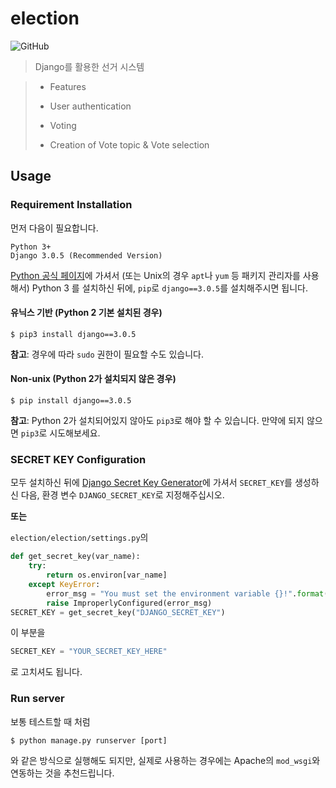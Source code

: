 # election
![GitHub](https://img.shields.io/github/license/yeonho1/election)

> Django를 활용한 선거 시스템

>  *  Features
>
>   * User authentication
>   * Voting
>   * Creation of Vote topic & Vote selection

## Usage

### Requirement Installation

먼저 다음이 필요합니다.

```
Python 3+
Django 3.0.5 (Recommended Version)
```

[Python 공식 페이지](https://python.org)에 가셔서 (또는 Unix의 경우 `apt`나 `yum` 등 패키지 관리자를 사용해서) Python 3 를 설치하신 뒤에, `pip`로 `django==3.0.5`를 설치해주시면 됩니다.

#### 유닉스 기반 (Python 2 기본 설치된 경우)

```
$ pip3 install django==3.0.5
```

**참고**: 경우에 따라 `sudo` 권한이 필요할 수도 있습니다.

#### Non-unix (Python 2가 설치되지 않은 경우)

```
$ pip install django==3.0.5
```

**참고**: Python 2가 설치되어있지 않아도 `pip3`로 해야 할 수 있습니다. 만약에 되지 않으면 `pip3`로 시도해보세요.

### SECRET KEY Configuration

모두 설치하신 뒤에 [Django Secret Key Generator](https://miniwebtool.com/django-secret-key-generator/)에 가셔서 `SECRET_KEY`를 생성하신 다음, 환경 변수 `DJANGO_SECRET_KEY`로 지정해주십시오.

**또는**

`election/election/settings.py`의

```python
def get_secret_key(var_name):
    try:
        return os.environ[var_name]
    except KeyError:
        error_msg = "You must set the environment variable {}!".format(var_name)
        raise ImproperlyConfigured(error_msg)
SECRET_KEY = get_secret_key("DJANGO_SECRET_KEY")
```
이 부분을
```python
SECRET_KEY = "YOUR_SECRET_KEY_HERE"
```
로 고치셔도 됩니다.

### Run server

보통 테스트할 때 처럼

```
$ python manage.py runserver [port]
```
와 같은 방식으로 실행해도 되지만, 실제로 사용하는 경우에는 Apache의 `mod_wsgi`와 연동하는 것을 추천드립니다.